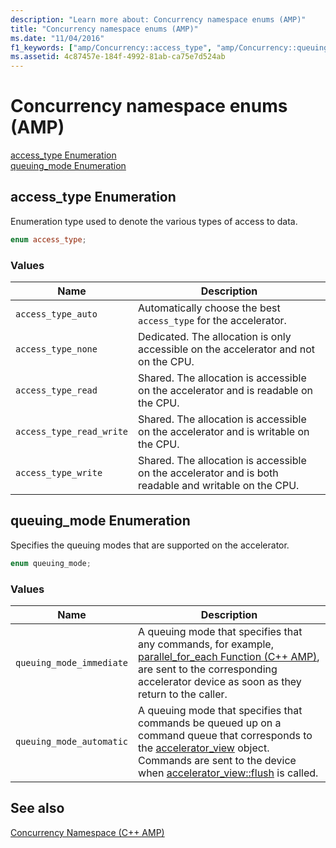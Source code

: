 ```yaml
---
description: "Learn more about: Concurrency namespace enums (AMP)"
title: "Concurrency namespace enums (AMP)"
ms.date: "11/04/2016"
f1_keywords: ["amp/Concurrency::access_type", "amp/Concurrency::queuing_mode"]
ms.assetid: 4c87457e-184f-4992-81ab-ca75e7d524ab
---
```

# Concurrency namespace enums (AMP)

[access_type Enumeration](#access_type)\
[queuing_mode Enumeration](#queuing_mode)

## <a name="access_type"></a> access_type Enumeration

Enumeration type used to denote the various types of access to data.

```cpp
enum access_type;
```

### Values

|Name|Description|
|----------|-----------------|
|`access_type_auto`|Automatically choose the best `access_type` for the accelerator.|
|`access_type_none`|Dedicated. The allocation is only accessible on the accelerator and not on the CPU.|
|`access_type_read`|Shared. The allocation is accessible on the accelerator and is readable on the CPU.|
|`access_type_read_write`|Shared. The allocation is accessible on the accelerator and is writable on the CPU.|
|`access_type_write`|Shared. The allocation is accessible on the accelerator and is both readable and writable on the CPU.|

## <a name="queuing_mode"></a> queuing_mode Enumeration

Specifies the queuing modes that are supported on the accelerator.

```cpp
enum queuing_mode;
```

### Values

|Name|Description|
|----------|-----------------|
|`queuing_mode_immediate`|A queuing mode that specifies that any commands, for example, [parallel_for_each Function (C++ AMP)](concurrency-namespace-functions-amp.md#parallel_for_each), are sent to the corresponding accelerator device as soon as they return to the caller.|
|`queuing_mode_automatic`|A queuing mode that specifies that commands be queued up on a command queue that corresponds to the [accelerator_view](accelerator-view-class.md) object. Commands are sent to the device when [accelerator_view::flush](accelerator-view-class.md#flush) is called.|

## See also

[Concurrency Namespace (C++ AMP)](concurrency-namespace-cpp-amp.md)
